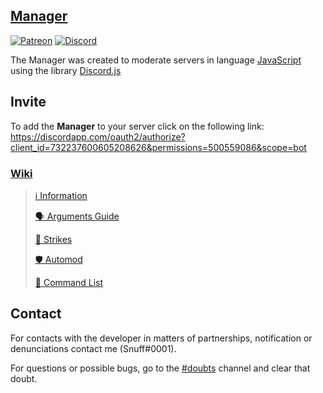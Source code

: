 ## [Manager](https://discordapp.com/oauth2/authorize?client_id=732237600605208626&permissions=500559086&scope=bot)

[![Patreon](https://img.shields.io/badge/donate-Patreon-orange.svg)](https://patreon.com/snuff)
[![Discord](https://discordapp.com/api/guilds/720071009721647135/widget.png)](https://discord.gg/eEQBT4A)

The Manager was created to moderate servers in language [JavaScript](https://pt.wikipedia.org/wiki/JavaScript) using the library [Discord.js](https://discord.js.org/#/)

## Invite
To add the **Manager** to your server click on the following link: 
https://discordapp.com/oauth2/authorize?client_id=732237600605208626&permissions=500559086&scope=bot

### [Wiki](https://github.com/Snuffz/ManagerBot/wiki)

> [ℹ Information](https://github.com/Snuffz/ManagerBot/wiki/Information)
> 
> [🗣 Arguments Guide](https://github.com/Snuffz/ManagerBot/wiki/Arguments-Guide)
> 
> [🚩 Strikes](https://github.com/Snuffz/ManagerBot/wiki/Strikes)
> 
> [🛡 Automod](https://github.com/Snuffz/ManagerBot/wiki/Automod)
> 
> [📃 Command List](https://github.com/Snuffz/ManagerBot/wiki/Commands)

## Contact

For contacts with the developer in matters of partnerships, notification or denunciations contact me (Snuff#0001).

For questions or possible bugs, go to the [#doubts](https://discord.gg/HTV2Wgh) channel and clear that doubt.
